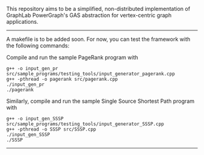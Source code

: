 This repository aims to be a simplified, non-distributed implementation of GraphLab PowerGraph's GAS abstraction for vertex-centric graph applications.

---
A makefile is to be added soon. For now, you can test the framework with the following commands:

Compile and run the sample PageRank program with
```
g++ -o input_gen_pr src/sample_programs/testing_tools/input_generator_pagerank.cpp 
g++ -pthread -o pagerank src/pagerank.cpp
./input_gen_pr
./pagerank
```

Similarly, compile and run the sample Single Source Shortest Path program with
```
g++ -o input_gen_SSSP src/sample_programs/testing_tools/input_generator_SSSP.cpp 
g++ -pthread -o SSSP src/SSSP.cpp
./input_gen_SSSP
./SSSP
```
---
